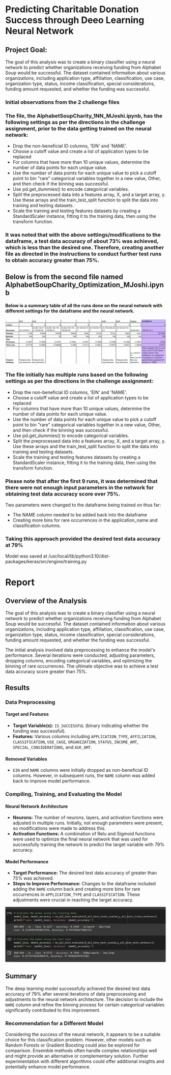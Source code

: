 # Predicting Charitable Donation Success through Deeo Learning Neural Network

## Project Goal:

The goal of this analysis was to create a binary classifier using a neural network to predict whether organizations receiving funding from Alphabet Soup would be successful. The dataset contained information about various organizations, including application type, affiliation, classification, use case, organization type, status, income classification, special considerations, funding amount requested, and whether the funding was successful.


### Initial observations from the 2 challenge files

### The file, the AlphabetSoupCharity_1NN_MJoshi.ipynb, has the following settings as per the directions in the challenge assignment, prior to the data getting trained on the neural network:


*  Drop the non-beneficial ID columns, 'EIN' and 'NAME'.
*  Choose a cutoff value and create a list of application types to be replaced
*   For columns that have more than 10 unique values, determine the number of data points for each unique value.
*   Use the number of data points for each unique value to pick a cutoff point to bin "rare" categorical variables together in a new value, Other, and then check if the binning was successful.
*   Use pd.get_dummies() to encode categorical variables.
*   Split the preprocessed data into a features array, X, and a target array, y. Use these arrays and the train_test_split function to split the data into training and testing datasets.
*   Scale the training and testing features datasets by creating a StandardScaler instance, fitting it to the training data, then using the transform function.


### It was noted that with the above settings/modifications to the dataframe, a test data accuracy of about 73% was achieved, which is less than the desired one. Therefore, creating another file as directed in the instructions to conduct further test runs to obtain accuracy greater than 75%.


## Below is from the second file named AlphabetSoupCharity_Optimization_MJoshi.ipynb

#### Below is a summary table of all the runs done on the neural network with different settings for the dataframe and the neural network.
![alt text](image.png)


### The file initially has multiple runs based on the following settings as per the directions in the challenge assignment:


*  Drop the non-beneficial ID columns, 'EIN' and 'NAME'.
*  Choose a cutoff value and create a list of application types to be replaced
*   For columns that have more than 10 unique values, determine the number of data points for each unique value.
*   Use the number of data points for each unique value to pick a cutoff point to bin "rare" categorical variables together in a new value, Other, and then check if the binning was successful.
*   Use pd.get_dummies() to encode categorical variables.
*   Split the preprocessed data into a features array, X, and a target array, y. Use these arrays and the train_test_split function to split the data into training and testing datasets.
*   Scale the training and testing features datasets by creating a StandardScaler instance, fitting it to the training data, then using the transform function.

### Please note that after the first 9 runs, it was determined that there were not enough input parameters in the network for obtaining test data accuracy score over 75%.

Two parameters were changed to the dataframe being trained on thus far:
*   The NAME column needed to be added back into the dataframe  
*   Creating more bins for rare occurrences in the application_name and classification columns.


### Taking this approach provided the desired test data accuracy at 79%


Model was saved at 
/usr/local/lib/python3.10/dist-packages/keras/src/engine/training.py


# Report

## Overview of the Analysis

The goal of this analysis was to create a binary classifier using a neural network to predict whether organizations receiving funding from Alphabet Soup would be successful. The dataset contained information about various organizations, including application type, affiliation, classification, use case, organization type, status, income classification, special considerations, funding amount requested, and whether the funding was successful.

The initial analysis involved data preprocessing to enhance the model's performance. Several iterations were conducted, adjusting parameters, dropping columns, encoding categorical variables, and optimizing the binning of rare occurrences. The ultimate objective was to achieve a test data accuracy score greater than 75%.

## Results

### Data Preprocessing

#### Target and Features
- **Target Variable(s):** `IS_SUCCESSFUL` (binary indicating whether the funding was successful).
- **Features:** Various columns including `APPLICATION_TYPE`, `AFFILIATION`, `CLASSIFICATION`, `USE_CASE`, `ORGANIZATION`, `STATUS`, `INCOME_AMT`, `SPECIAL_CONSIDERATIONS`, and `ASK_AMT`.

#### Removed Variables
- `EIN` and `NAME` columns were initially dropped as non-beneficial ID columns. However, in subsequent runs, the `NAME` column was added back to improve model performance.

### Compiling, Training, and Evaluating the Model

#### Neural Network Architecture
- **Neurons:** The number of neurons, layers, and activation functions were adjusted in multiple runs. Initially, not enough parameters were present, so modifications were made to address this. 
- **Activation Functions:** A combination of Relu and Sigmoid functions were used to optimize the final neural network that was used for successfully training the network to predict the target variable with 79% accuracy.

#### Model Performance
- **Target Performance:** The desired test data accuracy of greater than 75% was achieved. 
- **Steps to Improve Performance:** Changes to the dataframe included adding the `NAME` column back and creating more bins for rare occurrences in `APPLICATION_TYPE` and `CLASSIFICATION`. These adjustments were crucial in reaching the target accuracy.

![alt text](image-1.png)


## Summary

The deep learning model successfully achieved the desired test data accuracy of 79% after several iterations of data preprocessing and adjustments to the neural network architecture. The decision to include the `NAME` column and refine the binning process for certain categorical variables significantly contributed to this improvement.

### Recommendation for a Different Model

Considering the success of the neural network, it appears to be a suitable choice for this classification problem. However, other models such as Random Forests or Gradient Boosting could also be explored for comparison. Ensemble methods often handle complex relationships well and might provide an alternative or complementary solution. Further experimentation with different algorithms could offer additional insights and potentially enhance model performance.



